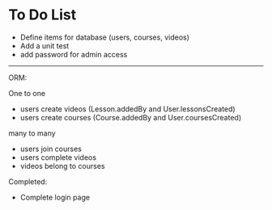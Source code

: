 # To Do List

* Define items for database (users, courses, videos)
* Add a unit test
* add password for admin access

________

ORM: 

One to one
* users create videos  (Lesson.addedBy and User.lessonsCreated)
* users create courses (Course.addedBy and User.coursesCreated)

many to many
* users join courses
* users complete videos 
* videos belong to courses


Completed: 
* Complete login page